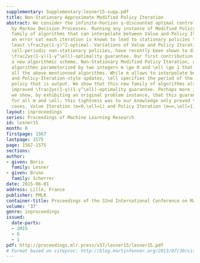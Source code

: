 ```yaml
---
supplementary: Supplementary:lesner15-supp.pdf
title: Non-Stationary Approximate Modified Policy Iteration
abstract: We consider the infinite-horizon γ-discounted optimal control problem formalized
  by Markov Decision Processes. Running any instance of Modified Policy Iteration—a
  family of algorithms that can interpolate between Value and Policy Iteration—with
  an error εat each iteration is known to lead to stationary policies that are at
  least \frac2γε(1-γ)^2-optimal. Variations of Value and Policy Iteration, that build
  \ell-periodic non-stationary policies, have recently been shown to display a better
  \frac2γε(1-γ)(1-γ^\ell)-optimality guarantee. Our first contribution is to describe
  a new algorithmic scheme, Non-Stationary Modified Policy Iteration, a family of
  algorithms parameterized by two integers m \ge 0 and \ell \ge 1 that generalizes
  all the above mentionned algorithms. While m allows to interpolate between Value-Iteration-style
  and Policy-Iteration-style updates, \ell specifies the period of the non-stationary
  policy that is output. We show that this new family of algorithms also enjoys the
  improved \frac2γε(1-γ)(1-γ^\ell)-optimality guarantee. Perhaps more importantly,
  we show, by exhibiting an original problem instance, that this guarantee is tight
  for all m and \ell; this tightness was to our knowledge only proved two specific
  cases, Value Iteration (m=0,\ell=1) and Policy Iteration (m=∞,\ell=1).
layout: inproceedings
series: Proceedings of Machine Learning Research
id: lesner15
month: 0
firstpage: 1567
lastpage: 1575
page: 1567-1575
sections: 
author:
- given: Boris
  family: Lesner
- given: Bruno
  family: Scherrer
date: 2015-06-01
address: Lille, France
publisher: PMLR
container-title: Proceedings of the 32nd International Conference on Machine Learning
volume: '37'
genre: inproceedings
issued:
  date-parts:
  - 2015
  - 6
  - 1
pdf: http://proceedings.mlr.press/v37/lesner15/lesner15.pdf
# Format based on citeproc: http://blog.martinfenner.org/2013/07/30/citeproc-yaml-for-bibliographies/
---
```


